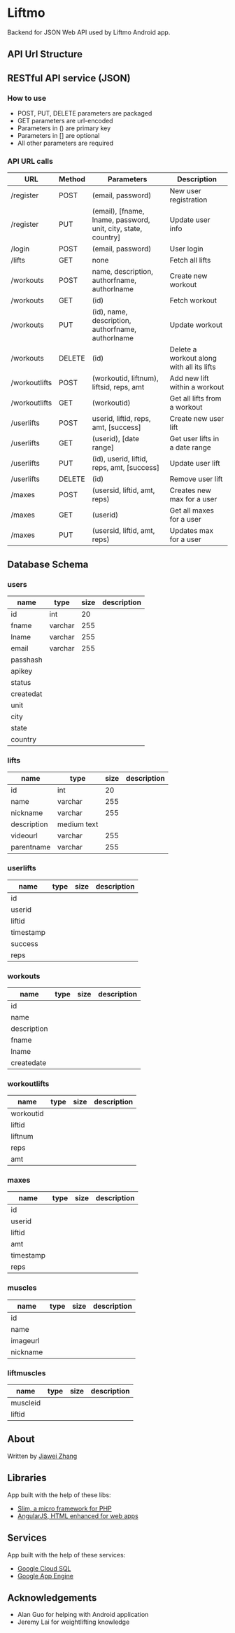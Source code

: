 # Liftmo

Backend for JSON Web API used by Liftmo Android app.

## API Url Structure

<h2>RESTful API service (JSON)</h2>
<h3>How to use</h3>
<ul>
	<li>POST, PUT, DELETE parameters are packaged</li>
	<li>GET parameters are url-encoded</li>
	<li>Parameters in () are primary key</li>
	<li>Parameters in [] are optional</li>
	<li>All other parameters are required</li>
</ul>
<h3>API URL calls</h3>
<table class="table table-hover table-bordered">
	<thead>
		<tr>
			<th>URL</th>
			<th>Method</th>
			<th>Parameters</th>
			<th>Description</th>
		</tr>
	</thead>
	<tbody>
		<tr>
			<td>/register</td>
			<td>POST</td>
			<td>(email, password)</td>
			<td>New user registration</td>
		</tr>
		<tr>
			<td>/register</td>
			<td>PUT</td>
			<td>(email), [fname, lname, password, unit, city, state, country]</td>
			<td>Update user info</td>
		</tr>
		<tr>
			<td>/login</td>
			<td>POST</td>
			<td>(email, password)</td>
			<td>User login</td>
		</tr>
		<tr>
			<td>/lifts</td>
			<td>GET</td>
			<td>none</td>
			<td>Fetch all lifts</td>
		</tr>
		<tr>
			<td>/workouts</td>
			<td>POST</td>
			<td>name, description, authorfname, authorlname</td>
			<td>Create new workout</td>
		</tr>
		<tr>
			<td>/workouts</td>
			<td>GET</td>
			<td>(id)</td>
			<td>Fetch workout</td>
		</tr>
		<tr>
			<td>/workouts</td>
			<td>PUT</td>
			<td>(id), name, description, authorfname, authorlname</td>
			<td>Update workout</td>
		</tr>
		<tr>
			<td>/workouts</td>
			<td>DELETE</td>
			<td>(id)</td>
			<td>Delete a workout along with all its lifts</td>
		</tr>
		<tr>
			<td>/workoutlifts</td>
			<td>POST</td>
			<td>(workoutid, liftnum), liftsid, reps, amt</td>
			<td>Add new lift within a workout</td>
		</tr>
		<tr>
			<td>/workoutlifts</td>
			<td>GET</td>
			<td>(workoutid)</td>
			<td>Get all lifts from a workout</td>
		</tr>	
		<tr>
			<td>/userlifts</td>
			<td>POST</td>
			<td>userid, liftid, reps, amt, [success]</td>
			<td>Create new user lift</td>
		</tr>
		<tr>
			<td>/userlifts</td>
			<td>GET</td>
			<td>(userid), [date range]</td>
			<td>Get user lifts in a date range</td>
		</tr>
		<tr>
			<td>/userlifts</td>
			<td>PUT</td>
			<td>(id), userid, liftid, reps, amt, [success]</td>
			<td>Update user lift</td>
		</tr>
		<tr>
			<td>/userlifts</td>
			<td>DELETE</td>
			<td>(id)</td>
			<td>Remove user lift</td>
		</tr>
		<tr>
			<td>/maxes</td>
			<td>POST</td>
			<td>(usersid, liftid, amt, reps)</td>
			<td>Creates new max for a user</td>
		</tr>
		<tr>
			<td>/maxes</td>
			<td>GET</td>
			<td>(userid)</td>
			<td>Get all maxes for a user</td>
		</tr>
		<tr>
			<td>/maxes</td>
			<td>PUT</td>
			<td>(usersid, liftid, amt, reps)</td>
			<td>Updates max for a user</td>
		</tr>
	</tbody>
</table>
<h2>Database Schema</h2>
<h3>users</h3>
<table class="table table-hover table-bordered">
	<thead>
		<tr>
			<th>name</th>
			<th>type</th>
			<th>size</th>
			<th>description</th>
		</tr>
	</thead>
	<tbody>
		<tr>
			<td>id</td>
			<td>int</td>
			<td>20</td>
			<td></td>
		</tr>
		<tr>
			<td>fname</td>
			<td>varchar</td>
			<td>255</td>
			<td></td>
		</tr>
		<tr>
			<td>lname</td>
			<td>varchar</td>
			<td>255</td>
			<td></td>
		</tr>
		<tr>
			<td>email</td>
			<td>varchar</td>
			<td>255</td>
			<td></td>
		</tr>
		<tr>
			<td>passhash</td>
			<td></td>
			<td></td>
			<td></td>
		</tr>
		<tr>
			<td>apikey</td>
			<td></td>
			<td></td>
			<td></td>
		</tr>
		<tr>
			<td>status</td>
			<td></td>
			<td></td>
			<td></td>
		</tr>
		<tr>
			<td>createdat</td>
			<td></td>
			<td></td>
			<td></td>
		</tr>
		<tr>
			<td>unit</td>
			<td></td>
			<td></td>
			<td></td>
		</tr>
		<tr>
			<td>city</td>
			<td></td>
			<td></td>
			<td></td>
		</tr>
		<tr>
			<td>state</td>
			<td></td>
			<td></td>
			<td></td>
		</tr>
		<tr>
			<td>country</td>
			<td></td>
			<td></td>
			<td></td>
		</tr>
	</tbody>
</table>
<h3>lifts</h3>
<table class="table table-hover table-bordered">
	<thead>
		<tr>
			<th>name</th>
			<th>type</th>
			<th>size</th>
			<th>description</th>
		</tr>
	</thead>
	<tbody>
		<tr>
			<td>id</td>
			<td>int</td>
			<td>20</td>
			<td></td>
		</tr>
		<tr>
			<td>name</td>
			<td>varchar</td>
			<td>255</td>
			<td></td>
		</tr>
		<tr>
			<td>nickname</td>
			<td>varchar</td>
			<td>255</td>
			<td></td>
		</tr>
		<tr>
			<td>description</td>
			<td>medium text</td>
			<td></td>
			<td></td>
		</tr>
		<tr>
			<td>videourl</td>
			<td>varchar</td>
			<td>255</td>
			<td></td>
		</tr>
		<tr>
			<td>parentname</td>
			<td>varchar</td>
			<td>255</td>
			<td></td>
		</tr>
	</tbody>
</table>
<h3>userlifts</h3>
<table class="table table-hover table-bordered">
	<thead>
		<tr>
			<th>name</th>
			<th>type</th>
			<th>size</th>
			<th>description</th>
		</tr>
	</thead>
	<tbody>
		<tr>
			<td>id</td>
			<td></td>
			<td></td>
			<td></td>
		</tr>
		<tr>
			<td>userid</td>
			<td></td>
			<td></td>
			<td></td>
		</tr>
		<tr>
			<td>liftid</td>
			<td></td>
			<td></td>
			<td></td>
		</tr>
		<tr>
			<td>timestamp</td>
			<td></td>
			<td></td>
			<td></td>
		</tr>
		<tr>
			<td>success</td>
			<td></td>
			<td></td>
			<td></td>
		</tr>
		<tr>
			<td>reps</td>
			<td></td>
			<td></td>
			<td></td>
		</tr>
	</tbody>
</table>
<h3>workouts</h3>
<table class="table table-hover table-bordered">
	<thead>
		<tr>
			<th>name</th>
			<th>type</th>
			<th>size</th>
			<th>description</th>
		</tr>
	</thead>
	<tbody>
		<tr>
			<td>id</td>
			<td></td>
			<td></td>
			<td></td>
		</tr>
		<tr>
			<td>name</td>
			<td></td>
			<td></td>
			<td></td>
		</tr>
		<tr>
			<td>description</td>
			<td></td>
			<td></td>
			<td></td>
		</tr>
		<tr>
			<td>fname</td>
			<td></td>
			<td></td>
			<td></td>
		</tr>
		<tr>
			<td>lname</td>
			<td></td>
			<td></td>
			<td></td>
		</tr>
		<tr>
			<td>createdate</td>
			<td></td>
			<td></td>
			<td></td>
		</tr>
	</tbody>
</table>
<h3>workoutlifts</h3>
<table class="table table-hover table-bordered">
	<thead>
		<tr>
			<th>name</th>
			<th>type</th>
			<th>size</th>
			<th>description</th>
		</tr>
	</thead>
	<tbody>
		<tr>
			<td>workoutid</td>
			<td></td>
			<td></td>
			<td></td>
		</tr>
		<tr>
			<td>liftid</td>
			<td></td>
			<td></td>
			<td></td>
		</tr>
		<tr>
			<td>liftnum</td>
			<td></td>
			<td></td>
			<td></td>
		</tr>
		<tr>
			<td>reps</td>
			<td></td>
			<td></td>
			<td></td>
		</tr>
		<tr>
			<td>amt</td>
			<td></td>
			<td></td>
			<td></td>
		</tr>
	</tbody>
</table>
<h3>maxes</h3>
<table class="table table-hover table-bordered">
	<thead>
		<tr>
			<th>name</th>
			<th>type</th>
			<th>size</th>
			<th>description</th>
		</tr>
	</thead>
	<tbody>
		<tr>
			<td>id</td>
			<td></td>
			<td></td>
			<td></td>
		</tr>
		<tr>
			<td>userid</td>
			<td></td>
			<td></td>
			<td></td>
		</tr>
		<tr>
			<td>liftid</td>
			<td></td>
			<td></td>
			<td></td>
		</tr>
		<tr>
			<td>amt</td>
			<td></td>
			<td></td>
			<td></td>
		</tr>
		<tr>
			<td>timestamp</td>
			<td></td>
			<td></td>
			<td></td>
		</tr>
		<tr>
			<td>reps</td>
			<td></td>
			<td></td>
			<td></td>
		</tr>
	</tbody>
</table>
<h3>muscles</h3>
<table class="table table-hover table-bordered">
	<thead>
		<tr>
			<th>name</th>
			<th>type</th>
			<th>size</th>
			<th>description</th>
		</tr>
	</thead>
	<tbody>
		<tr>
			<td>id</td>
			<td></td>
			<td></td>
			<td></td>
		</tr>
		<tr>
			<td>name</td>
			<td></td>
			<td></td>
			<td></td>
		</tr>
		<tr>
			<td>imageurl</td>
			<td></td>
			<td></td>
			<td></td>
		</tr>
		<tr>
			<td>nickname</td>
			<td></td>
			<td></td>
			<td></td>
		</tr>
	</tbody>
</table>
<h3>liftmuscles</h3>
<table class="table table-hover table-bordered">
	<thead>
		<tr>
			<th>name</th>
			<th>type</th>
			<th>size</th>
			<th>description</th>
		</tr>
	</thead>
	<tbody>
		<tr>
			<td>muscleid</td>
			<td></td>
			<td></td>
			<td></td>
		</tr>
		<tr>
			<td>liftid</td>
			<td></td>
			<td></td>
			<td></td>
		</tr>
	</tbody>
</table>

## About

Written by [Jiawei Zhang](https://github.com/jiaweizhang)

## Libraries

App built with the help of these libs:

* [Slim, a micro framework for PHP](http://www.slimframework.com/)
* [AngularJS, HTML enhanced for web apps](https://angularjs.org/)

## Services

App built with the help of these services:

* [Google Cloud SQL](https://cloud.google.com/sql/)
* [Google App Engine](https://cloud.google.com/appengine/)

## Acknowledgements

* Alan Guo for helping with Android application
* Jeremy Lai for weightlifting knowledge